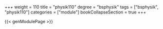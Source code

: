 +++
weight = 110
title = "physik110"
degree = "bsphysik"
tags = ["bsphysik", "physik110"]
categories = ["module"]
bookCollapseSection = true
+++

{{< genModulePage >}}
